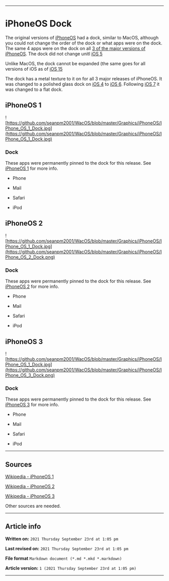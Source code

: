   
***

# iPhoneOS Dock

The original versions of [iPhoneOS](https://github.com/seanpm2001/WacOS/wiki/iPhoneOS-Version-History) had a dock, similar to MacOS, although you could not change the order of the dock or what apps were on the dock. The same 4 apps were on the dock on all [3 of the major versions of iPhoneOS](https://github.com/seanpm2001/WacOS/wiki/iPhoneOS-Version-History). The dock did not change unitl [iOS 5](https://github.com/seanpm2001/WacOS/wiki/iOS_5/)

Unlike MacOS, the dock cannot be expanded (the same goes for all versions of iOS as of [iOS 15](https://github.com/seanpm2001/WacOS/wiki/iOS-15/)

The dock has a metal texture to it on for all 3 major releases of iPhoneOS. It was changed to a polished glass dock on [iOS 4](https://github.com/seanpm2001/WacOS/wiki/iOS_4/) to [iOS 6](https://github.com/seanpm2001/WacOS/wiki/iOS_6/). Following [iOS 7](https://github.com/seanpm2001/WacOS/wiki/iOS-7/) it was changed to a flat dock.

## iPhoneOS 1

![https://github.com/seanpm2001/WacOS/blob/master/Graphics/iPhoneOS/IPhone_OS_1_Dock.jpg](https://github.com/seanpm2001/WacOS/blob/master/Graphics/iPhoneOS/IPhone_OS_1_Dock.jpg)

### Dock

These apps were permanently pinned to the dock for this release. See [iPhoneOS 1](https://github.com/seanpm2001/WacOS/wiki/iPhoneOS_1/) for more info.

* Phone

* Mail

* Safari

* iPod

## iPhoneOS 2

![https://github.com/seanpm2001/WacOS/blob/master/Graphics/iPhoneOS/IPhone_OS_1_Dock.jpg](https://github.com/seanpm2001/WacOS/blob/master/Graphics/iPhoneOS/IPhone_OS_2_Dock.png)

### Dock

These apps were permanently pinned to the dock for this release. See [iPhoneOS 2](https://github.com/seanpm2001/WacOS/wiki/iPhoneOS_2/) for more info.

* Phone

* Mail

* Safari

* iPod

## iPhoneOS 3

![https://github.com/seanpm2001/WacOS/blob/master/Graphics/iPhoneOS/IPhone_OS_1_Dock.jpg](https://github.com/seanpm2001/WacOS/blob/master/Graphics/iPhoneOS/IPhone_OS_3_Dock.png)

### Dock

These apps were permanently pinned to the dock for this release. See [iPhoneOS 3](https://github.com/seanpm2001/WacOS/wiki/iPhoneOS_3/) for more info.

* Phone

* Mail

* Safari

* iPod

***

## Sources

[Wikipedia - iPhoneOS 1](https://en.wikipedia.org/wiki/IPhone_OS_1/)

[Wikipedia - iPhoneOS 2](https://en.wikipedia.org/wiki/IPhone_OS_2/)

[Wikipedia - iPhoneOS 3](https://en.wikipedia.org/wiki/IPhone_OS_3/)

Other sources are needed. <!-- and this article needs LOTS of improvement and original work to prevent it from being half a copy and paste from Wikipedia. !-->

***

## Article info

**Written on:** `2021 Thursday September 23rd at 1:05 pm`

**Last revised on:** `2021 Thursday September 23rd at 1:05 pm`

**File format** `Markdown document (*.md *.mkd *.markdown)`

**Article version:** `1 (2021 Thursday September 23rd at 1:05 pm)`

***


